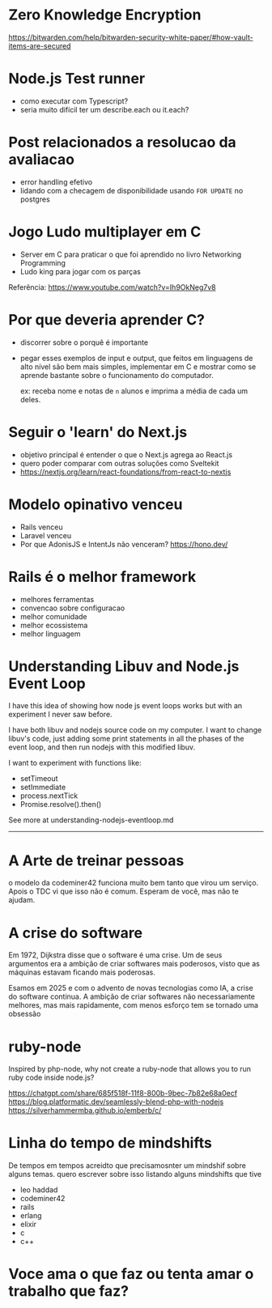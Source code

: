 # Zero Knowledge Encryption

https://bitwarden.com/help/bitwarden-security-white-paper/#how-vault-items-are-secured

# Node.js Test runner

- como executar com Typescript?
- seria muito difícil ter um describe.each ou it.each?

# Post relacionados a resolucao da avaliacao

- error handling efetivo
- lidando com a checagem de disponibilidade usando `FOR UPDATE` no postgres

# Jogo Ludo multiplayer em C

- Server em C para praticar o que foi aprendido no livro Networking Programming
- Ludo king para jogar com os parças

Referência: https://www.youtube.com/watch?v=Ih9OkNeg7v8

# Por que deveria aprender C?

- discorrer sobre o porquê é importante
- pegar esses exemplos de input e output, que feitos em linguagens de alto nível são bem mais simples, implementar em
    C e mostrar como se aprende bastante sobre o funcionamento do computador.

    ex: receba nome e notas de `n` alunos e imprima a média de cada um deles.

# Seguir o 'learn' do Next.js

- objetivo principal é entender o que o Next.js agrega ao React.js
- quero poder comparar com outras soluções como Sveltekit
- https://nextjs.org/learn/react-foundations/from-react-to-nextjs

# Modelo opinativo venceu

- Rails venceu
- Laravel venceu
- Por que AdonisJS e IntentJs não venceram?
    https://hono.dev/

# Rails é o melhor framework

- melhores ferramentas
- convencao sobre configuracao
- melhor comunidade
- melhor ecossistema
- melhor linguagem

# Understanding Libuv and Node.js Event Loop

I have this idea of showing how node js event loops works but with an experiment I never saw before.

I have both libuv and nodejs source code on my computer. I want to change libuv's code, just adding some print
statements in all the phases of the event loop, and then run nodejs with this modified libuv.

I want to experiment with functions like:

- setTimeout
- setImmediate
- process.nextTick
- Promise.resolve().then()

See more at understanding-nodejs-eventloop.md

---

# A Arte de treinar pessoas

o modelo da codeminer42 funciona muito bem tanto que virou um serviço. Apois o TDC vi que isso não é comum. Esperam de
você, mas não te ajudam.

# A crise do software

Em 1972, Dijkstra disse que o software é uma crise. Um de seus argumentos era a ambição de criar softwares mais
poderosos, visto que as máquinas estavam ficando mais poderosas.

Esamos em 2025 e com o advento de novas tecnologias como IA, a crise do software continua. A ambição de criar softwares
não necessariamente melhores, mas mais rapidamente, com menos esforço tem se tornado uma obsessão

# ruby-node

Inspired by php-node, why not create a ruby-node that allows you to run ruby code inside node.js?

https://chatgpt.com/share/685f518f-11f8-800b-9bec-7b82e68a0ecf
https://blog.platformatic.dev/seamlessly-blend-php-with-nodejs
https://silverhammermba.github.io/emberb/c/

# Linha do tempo de mindshifts

De tempos em tempos acreidto que precisamosnter um mindshif sobre alguns temas. quero escrever sobre isso
 listando alguns mindshifts que tive

- leo haddad
- codeminer42
- rails
- erlang
- elixir
- c
- c++

# Voce ama o que faz ou tenta amar o trabalho que faz?
